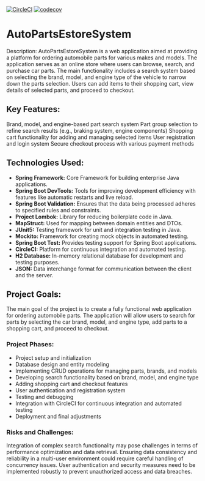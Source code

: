 [![CircleCI](https://dl.circleci.com/status-badge/img/circleci/K6MEbnQdqEgQE7qSJFetp9/MKj6ds9vRoXpubQ1PBLwf5/tree/main.svg?style=svg&circle-token=CCIPRJ_YLXqPYUvSerJXQnVbHzXu9_0920b5813739ecef71fc05953932d4273dc226d2)](https://dl.circleci.com/status-badge/redirect/circleci/K6MEbnQdqEgQE7qSJFetp9/MKj6ds9vRoXpubQ1PBLwf5/tree/main)
[![codecov](https://codecov.io/gh/MiroslavKolosnjaji/AutoPartsEstoreSystem/graph/badge.svg?token=0Z63EFNDGY)](https://codecov.io/gh/MiroslavKolosnjaji/AutoPartsEstoreSystem)
# AutoPartsEstoreSystem

Description:
AutoPartsEstoreSystem is a web application aimed at providing a platform for ordering automobile parts for various makes and models.
The application serves as an online store where users can browse, search, and purchase car parts.
The main functionality includes a search system based on selecting the brand, model, and engine type of the vehicle to narrow down the parts selection.
Users can add items to their shopping cart, view details of selected parts, and proceed to checkout.

## Key Features:

Brand, model, and engine-based part search system
Part group selection to refine search results (e.g., braking system, engine components)
Shopping cart functionality for adding and managing selected items
User registration and login system
Secure checkout process with various payment methods

## Technologies Used:
- __Spring Framework:__ Core Framework for building enterprise Java applications.
- __Spring Boot DevTools:__ Tools for improving development efficiency with features like automatic restarts and live reload.
- __Spring Boot Validation:__ Ensures that the data being processed adheres to specified rules and constraints.
- __Project Lombok:__ Library for reducing boilerplate code in Java.
- __MapStruct:__ Used for mapping between domain entities and DTOs.
- __JUnit5:__ Testing framework for unit and integration testing in Java.
- __Mockito:__ Framework for creating mock objects in automated testing. 
- __Spring Boot Test:__ Provides testing support for Spring Boot applications.
- __CircleCI:__ Platform for continuous integration and automated testing.
- __H2 Database:__ In-memory relational database for development and testing purposes.
- __JSON:__ Data interchange format for communication between the client and the server.

## Project Goals:
The main goal of the project is to create a fully functional web application for ordering automobile parts.
The application will allow users to search for parts by selecting the car brand, model, and engine type, add parts to a shopping cart, and proceed to checkout.

### Project Phases:

- Project setup and initialization
- Database design and entity modeling
- Implementing CRUD operations for managing parts, brands, and models
- Developing search functionality based on brand, model, and engine type
- Adding shopping cart and checkout features
- User authentication and registration system
- Testing and debugging
- Integration with CircleCI for continuous integration and automated testing
- Deployment and final adjustments

### Risks and Challenges:

Integration of complex search functionality may pose challenges in terms of performance optimization and data retrieval.
Ensuring data consistency and reliability in a multi-user environment could require careful handling of concurrency issues.
User authentication and security measures need to be implemented robustly to prevent unauthorized access and data breaches.
